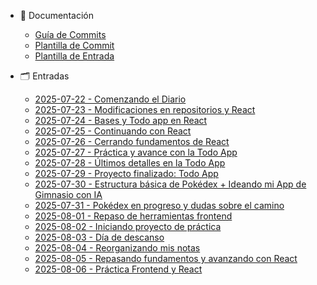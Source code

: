 * 📘 Documentación
  * [Guía de Commits](COMMIT_GUIDELINES.md)
  * [Plantilla de Commit](COMMIT_TEMPLATE.md)
  * [Plantilla de Entrada](ENTRADA_TEMPLATE.md)


* 🗂️ Entradas
  * [2025-07-22 - Comenzando el Diario](entradas/2025-07-22.md)
  * [2025-07-23 - Modificaciones en repositorios y React](entradas/2025-07-23.md)
  * [2025-07-24 - Bases y Todo app en React](entradas/2025-07-24.md)
  * [2025-07-25 - Continuando con React](entradas/2025-07-25.md)
  * [2025-07-26 - Cerrando fundamentos de React](entradas/2025-07-26.md)
  * [2025-07-27 - Práctica y avance con la Todo App](entradas/2025-07-27.md)
  * [2025-07-28 - Últimos detalles en la Todo App](entradas/2025-07-28.md)
  * [2025-07-29 - Proyecto finalizado: Todo App](entradas/2025-07-29.md)
  * [2025-07-30 - Estructura básica de Pokédex + Ideando mi App de Gimnasio con IA](entradas/2025-07-30.md)
  * [2025-07-31 - Pokédex en progreso y dudas sobre el camino](entradas/2025-07-31.md)
  * [2025-08-01 - Repaso de herramientas frontend](entradas/2025-08-01.md)
  * [2025-08-02 - Iniciando proyecto de práctica](entradas/2025-08-02.md)
  * [2025-08-03 - Día de descanso ](entradas/2025-08-03.md)
  * [2025-08-04 - Reorganizando mis notas ](entradas/2025-08-04.md)
  * [2025-08-05 - Repasando fundamentos y avanzando con React](entradas/2025-08-05.md)
  * [2025-08-06 - Práctica Frontend y React](entradas/2025-08-06.md)